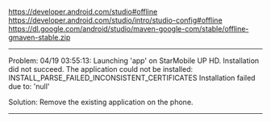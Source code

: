 https://developer.android.com/studio#offline
https://developer.android.com/studio/intro/studio-config#offline
https://dl.google.com/android/studio/maven-google-com/stable/offline-gmaven-stable.zip

***

Problem: 
    04/19 03:55:13: Launching 'app' on StarMobile UP HD.
    Installation did not succeed.
    The application could not be installed: INSTALL_PARSE_FAILED_INCONSISTENT_CERTIFICATES
    Installation failed due to: 'null'

Solution:
    Remove the existing application on the phone.

***